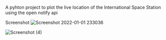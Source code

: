 A pyhton project to plot the live location of the International Space Station using the open notify api


Screenshot
![Screenshot 2022-01-01 233036](https://user-images.githubusercontent.com/71512643/147857201-c8746851-4d46-4e7d-a1f6-78d22e7c2134.jpg)

![Screenshot (4)](https://user-images.githubusercontent.com/71512643/147857237-24e77c75-7d07-45fe-a01f-21a36c274a5e.png)
